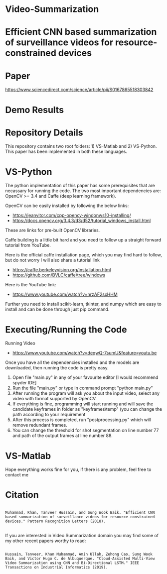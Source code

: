 # Video-Summarization
Efficient CNN based summarization of surveillance videos for resource-constrained devices
==================
Paper
=========
https://www.sciencedirect.com/science/article/pii/S0167865518303842

Demo Results
========

Repository Details
=========
This repository contains two root folders: 1) VS-Matlab and 2) VS-Python. This paper has been implemented in both these languages.

VS-Python
=======
The python implementation of this paper has some prerequisites that are necassary for running the code.
The two most important dependencies are: OpenCV >= 3.4 and Caffe (deep learning framework).

OpenCV can be easily installed by following the below links:
- https://jeanvitor.com/cpp-opencv-windonws10-installing/
- https://docs.opencv.org/3.4.3/d3/d52/tutorial_windows_install.html

These are links for pre-built OpenCV libraries.

Caffe building is a little bit hard and you need to follow up a straight forward tutorial from YouTube. 

Here is the official caffe installation page, which you may find hard to follow, but do not worry I will also share a tutorial link
- https://caffe.berkeleyvision.org/installation.html
- https://github.com/BVLC/caffe/tree/windows

Here is the YouTube link:

- https://www.youtube.com/watch?v=nrzAF2sxHHM

Further you need to install scikit-learn, tkinter, and numpy which are easy to install and can be done through just pip command.

Executing/Running the Code
=========
Running Video
- https://www.youtube.com/watch?v=deqwQ-7sumU&feature=youtu.be


Once you have all the dependencies installed and the models are downloaded, then running the code is pretty easy.

1. Open file "main.py" in any of your favourite editor [I would recommend spyder IDE]
2. Run the file "main.py" or type in command prompt "python main.py"
3. After running the program will ask you about the input video, select any video with format supported by OpenCV.
4. If everything is fine, programming will start running and will save the candidate keyframes in folder as "keyframes\temp\" (you can change the path according to your requirement
5. After this process is completed, run "postprocessing.py" which will remove redundant frames.
6. You can change the threshold for shot segmentation on line number 77 and path of the output frames at line number 88.

VS-Matlab
=======

Hope everything works fine for you, if there is any problem, feel free to contact me

Citation
=======
<pre>
<code>
Muhammad, Khan, Tanveer Hussain, and Sung Wook Baik. "Efficient CNN based summarization of surveillance videos for resource-constrained devices." Pattern Recognition Letters (2018).
</code>
</pre>

If you are interested in Video Summarization domain you may find some of my other recent papers worthy to read:
<pre>
<code>
Hussain, Tanveer, Khan Muhammad, Amin Ullah, Zehong Cao, Sung Wook Baik, and Victor Hugo C. de Albuquerque. "Cloud-Assisted Multi-View Video Summarization using CNN and Bi-Directional LSTM." IEEE Transactions on Industrial Informatics (2019).
</code>
</pre>


